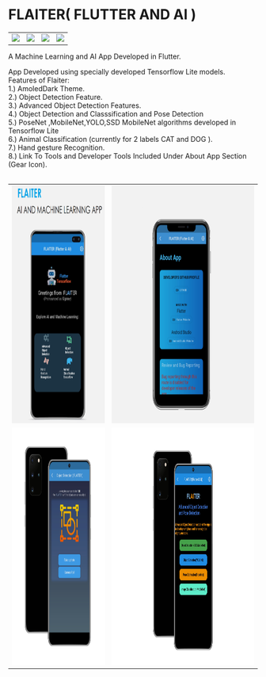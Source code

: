# FLAITER( FLUTTER AND AI )
<table>
 <tr>
<td><img src=https://camo.githubusercontent.com/f0aae282a375087185d5b99e3cb9e3b499396dfeb08647179e75a5e390b13380/68747470733a2f2f696d672e736869656c64732e696f2f62616467652f4672616d65776f726b2d466c75747465722d3363633666643f6c6f676f3d666c7574746572></td>
<td><img src=https://camo.githubusercontent.com/754acaa3e57d86b7d63725c4a858c1bd3b5a798c4fba4f181d6537fb674804e1/68747470733a2f2f696d672e736869656c64732e696f2f62616467652f4c616e67756167652d446172742d3063343538623f6c6f676f3d64617274></td>
  <td><img src=https://camo.githubusercontent.com/09da098f0a30b4cbb2e3aaf94bb300461939377aa838d27bb0d3f987ba16bd54/68747470733a2f2f696d672e736869656c64732e696f2f62616467652f436c6f75642d417070253230456e67696e652d3334363965653f6c6f676f3d476f6f676c65253230436c6f7564></td>
  <td><img src=https://camo.githubusercontent.com/d7dccdc0b79fb061c294b5a8785fe6df7c979f862d0e61c63fe255541e316df7/68747470733a2f2f7472617669732d63692e6f72672f466573746966792f6170702e7376673f6272616e63683d646576656c6f70></td>
 </tr>
 </table>
A Machine Learning and AI App Developed in Flutter.<br>
<p>
App Developed using specially developed Tensorflow Lite models.<br>
Features of Flaiter:<br>
  1.) AmoledDark Theme.<br>
  2.) Object Detection Feature.<br>
  3.) Advanced Object Detection Features.<br>
  4.) Object Detection and Classsification and Pose Detection<br>
  5.) PoseNet ,MobileNet,YOLO,SSD MobileNet algorithms developed in Tensorflow Lite<br>
  6.) Animal Classification (currently for 2 labels CAT and DOG ).<br>
  7.) Hand gesture Recognition.<br>
  8.) Link To Tools and Developer Tools Included Under About App Section (Gear Icon).<br><br>


<table>
  <tr>
    <td><img src="https://github.com/tiquasar/FLAITER/blob/master/App%20Screenshot/app_screenshot%20(1).png" width=570 height=480></td>
    <td><img src="https://github.com/tiquasar/FLAITER/blob/master/App%20Screenshot/app_screenshot%20(4).png" width=870 height=480></td>
    
  </tr>
  <tr>
    <td><img src="https://github.com/tiquasar/FLAITER/blob/master/App%20Screenshot/app_screenshot%20(2).png" width=570 height=480></td>
    <td><img src="https://github.com/tiquasar/FLAITER/blob/master/App%20Screenshot/app_screenshot_(3).png" width=870 height=480></td>
  </tr>
 </table>
